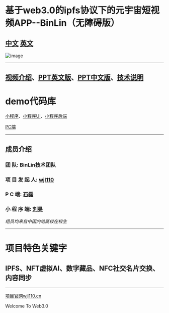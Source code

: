 # 基于web3.0的ipfs协议下的元宇宙短视频APP--BinLin（无障碍版）
[中文](README_chinese.md)
[英文](README.md)
---

![image](https://hackerlink.s3.amazonaws.com/static/files/WechatIMG286.png)

---

## [视频介绍](https://www.bilibili.com/video/BV12A4y1R7mU/)、[PPT英文版](https://docs.qq.com/document/DTmJRdlBpcmxJQXVD)、[PPT中文版](https://docs.qq.com/document/DTkZvTlhZUEFPRkpM)、[技术说明](README_file.md)

# demo代码库
[小程序](https://github.com/wjl110/BinLin/tree/master)、[小程序UI](https://github.com/wjl110/BinLin/tree/master/BinLinUI)、[小程序后端](https://github.com/wjl110/BinLin/tree/master/BinLinBack)

[PC端](https://github.com/wjl110/BinLin/tree/ui/BinLin)

---

## 成员介绍
### 团       队:  BinLin技术团队
### 项 目 发 起 人: [wjl110](https://github.com/wjl110/)

### P    C     端: [石磊](https://github.com/916202420)

### 小  程  序  端: [刘昊](https://github.com/lhlh123456)

*组员均来自中国内地高校在校生*

---

# 项目特色关键字
## IPFS、NFT虚拟AI、数字藏品、NFC社交名片交换、内容同步

---
[项目官网wjl110.cn](https://wjl110.cn/)

Welcome To Web3.0
